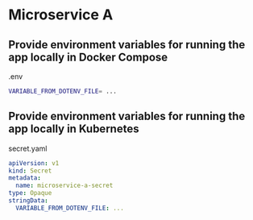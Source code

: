 # Microservice A

## Provide environment variables for running the app locally in Docker Compose

.env

```bash
VARIABLE_FROM_DOTENV_FILE= ...
```

## Provide environment variables for running the app locally in Kubernetes

secret.yaml

```yaml
apiVersion: v1
kind: Secret
metadata:
  name: microservice-a-secret
type: Opaque
stringData:
  VARIABLE_FROM_DOTENV_FILE: ...
```
